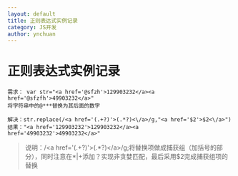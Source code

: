 ```yaml
---
layout: default
title: 正则表达式实例记录
category: JS开发
author: ynchuan
---
```


# 正则表达式实例记录

    需求： var str="<a href='@sfzh'>129903232</a><a href='@sfzfh'>49903232</a>"
	将字符串中的@***替换为其后面的数字

	解决：str.replace(/<a href='(.+?)'>(.*?)<\/a>/g,"<a href='$2'>$2<\/a>")
	结果："<a href='129903232'>129903232</a><a href='49903232'>49903232</a>"

> 说明：/&lt;a href='(.+?)'>(.*?)&lt;\/a>/g;将替换项做成捕获组（加括号的部分），同时注意在\*|+添加？实现非贪婪匹配，最后采用$2完成捕获组项的替换
